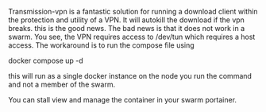 Transmission-vpn is a fantastic solution for running a download client within the protection and utility of a VPN. It will autokill the download if the vpn breaks. this is the good news. The bad news is that it does not work in a swarm. 
You see, the VPN requires access to /dev/tun which requires a host access. 
The workaround is to run the compose file using 

docker compose up -d

this will run as a single docker instance on the node you run the command and not a member of the swarm. 

You can stall view and manage the container in your swarm portainer. 
